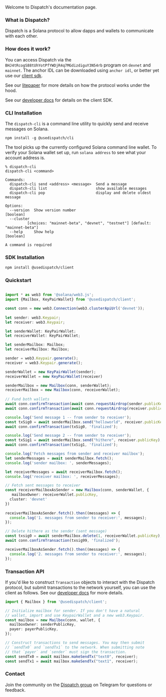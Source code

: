 Welcome to Dispatch's documentation page.

### What is Dispatch?
Dispatch is a Solana protocol to allow dapps and wallets to communicate with each other.

### How does it work?
You can access Dispatch via the `BHJ4tRcogS88tUhYotPfYWDjR4q7MGdizdiguY3N54rb` program on `devnet` and `mainnet`. The anchor IDL can be downloaded using `anchor idl`, or better yet use our [client sdk](https://www.npmjs.com/package/@usedispatch/client).

See our [litepaper](./litepaper.md) for more details on how the protocol works under the hood.

See our [developer docs](./developer.md) for details on the client SDK.

### CLI Installation

The `dispatch-cli` is a command line utility to quickly send and receive messages on Solana. 

```
npm install -g @usedispatch/cli
```

The tool picks up the currently configured Solana command line wallet. To verify your Solana wallet set up, run `solana address` to see what your account address is.

```
% dispatch-cli
dispatch-cli <command>

Commands:
  dispatch-cli send <address> <message>  Send a message
  dispatch-cli list                      show available messages
  dispatch-cli pop                       display and delete oldest message

Options:
  --version  Show version number                                   [boolean]
  --cluster
          [choices: "mainnet-beta", "devnet", "testnet"] [default: "mainnet-beta"]
  --help     Show help                                             [boolean]

A command is required
```



### SDK Installation

```bash
npm install @usedispatch/client
```

### Quickstart

```typescript

import * as web3 from '@solana/web3.js';
import {Mailbox, KeyPairWallet} from '@usedispatch/client';

const conn = new web3.Connection(web3.clusterApiUrl('devnet'));
  
let sender: web3.Keypair;
let receiver: web3.Keypair;

let senderWallet: KeyPairWallet;
let receiverWallet: KeyPairWallet;

let senderMailbox: Mailbox;
let receiverMailbox: Mailbox;

sender = web3.Keypair.generate();
receiver = web3.Keypair.generate();

senderWallet = new KeyPairWallet(sender);
receiverWallet = new KeyPairWallet(receiver)

senderMailbox = new Mailbox(conn, senderWallet);
receiverMailbox = new Mailbox(conn, receiverWallet);
  
// Fund both wallets
await conn.confirmTransaction(await conn.requestAirdrop(sender.publicKey, 2 * web3.LAMPORTS_PER_SOL));
await conn.confirmTransaction(await conn.requestAirdrop(receiver.publicKey, 2 * web3.LAMPORTS_PER_SOL));

console.log('Send message 1 -- from sender to receiver');
const txSig0 = await senderMailbox.send("helloworld", receiver.publicKey);
await conn.confirmTransaction(txSig0, 'finalized');

console.log('Send message 2 -- from sender to receiver');
const txSig1 = await senderMailbox.send("hithere", receiver.publicKey);
await conn.confirmTransaction(txSig1, 'finalized');

console.log('Fetch messages from sender and receiver mailbox');
let senderMessages = await senderMailbox.fetch();
console.log('sender mailbox: ', senderMessages);

let receiverMessages = await receiverMailbox.fetch();
console.log('receiver mailbox: ', receiverMessages);

// Fetch sent messages to receiver
const receiverMailboxAsSender = new Mailbox(conn, senderWallet, {
   mailboxOwner: receiverWallet.publicKey,
  cluster: 'devnet'
})
  
receiverMailboxAsSender.fetch().then((messages) => {
  console.log('1. messages from sender to receiver:', messages);
});

// Delete hithere as the sender (sent message)
const txsig0 = await senderMailbox.delete(1, receiverWallet.publicKey);
await conn.confirmTransaction(txsig99, 'finalized');

receiverMailboxAsSender.fetch().then((messages) => {
  console.log('2. messages from sender to receiver:', messages);
});

```
### Transaction API

If you'd like to construct `Transaction` objects to interact with the Dispatch protocol,
but submit transactions to the network yourself, you can use the client as follows. See our [developer docs](./developer.md) for more details.

```typescript
import { Mailbox } from '@usedispatch/client';

// Initialize mailbox for sender. If you don't have a natural
// wallet, import and use KeypairWallet and a new web3.Keypair.
const mailbox = new Mailbox(conn, wallet, {
  mailboxOwner: senderPublicKey,
  payer: payerPublicKey,
});

// Construct transactions to send messages. You may then submit
// `sendTx0` and `sendTx1` to the network. When submitting note
// that `payer` and `sender` must sign the transaction.
const sendTx0 = await mailbox.makeSendTx("text0", receiver);
const sendTx1 = await mailbox.makeSendTx("text1", receiver);
```


### Contact
Join the community on the [Dispatch group](https://t.me/+tY-bKbPLixw1MmI5) on Telegram for questions or feedback.
